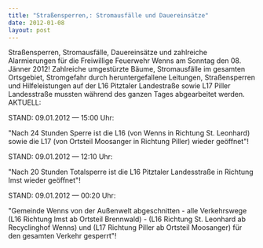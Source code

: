```yaml
---
title: "Straßensperren,: Stromausfälle und Dauereinsätze"
date: 2012-01-08
layout: post
---
```


Straßensperren, Stromausfälle, Dauereinsätze und zahlreiche Alarmierungen für die Freiwillige Feuerwehr Wenns am Sonntag den 08. Jänner 2012! Zahlreiche umgestürzte Bäume, Stromausfälle im gesamten Ortsgebiet, Stromgefahr durch heruntergefallene Leitungen, Straßensperren und Hilfeleistungen auf der L16 Pitztaler Landestraße sowie L17 Piller Landesstraße mussten während des ganzen Tages abgearbeitet werden.
AKTUELL:


STAND: 09.01.2012 — 15:00 Uhr:


"Nach 24 Stunden Sperre ist die L16 (von Wenns in Richtung St. Leonhard) sowie die L17 (von Ortsteil Moosanger in Richtung Piller) wieder geöffnet"!


STAND: 09.01.2012 — 12:10 Uhr:


"Nach 20 Stunden Totalsperre ist die L16 Pitztaler Landesstraße in Richtung Imst wieder geöffnet"!


STAND: 09.01.2012 — 00:20 Uhr:


"Gemeinde Wenns von der Außenwelt abgeschnitten - alle Verkehrswege (L16 Richtung Imst ab Ortsteil Brennwald) - (L16 Richtung St. Leonhard ab Recyclinghof Wenns) und (L17 Richtung Piller ab Ortsteil Moosanger) für den gesamten Verkehr gesperrt"!